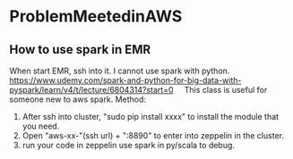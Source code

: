 # ProblemMeetedinAWS

## How to use spark in EMR
When start EMR, ssh into it. I cannot use spark with python.   
https://www.udemy.com/spark-and-python-for-big-data-with-pyspark/learn/v4/t/lecture/6804314?start=0    
This class is useful for someone new to aws spark.
Method:
1. After ssh into cluster, "sudo pip install xxxx" to install the module that you need.
2. Open "aws-xx-"(ssh url) + ":8890" to enter into zeppelin in the cluster.
3. run your code in zeppelin use spark in py/scala to debug.
